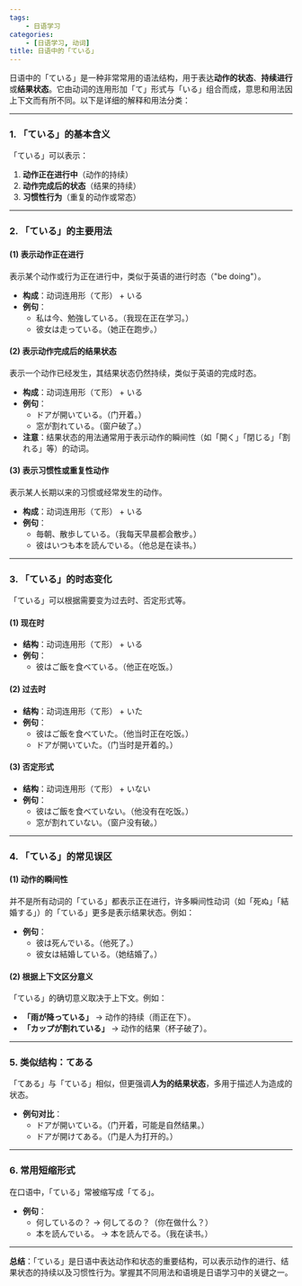 ```yaml
---
tags:
    - 日语学习
categories:
    - [日语学习, 动词]
title: 日语中的「ている」
---
```


日语中的「ている」是一种非常常用的语法结构，用于表达**动作的状态**、**持续进行**或**结果状态**。它由动词的连用形加「て」形式与「いる」组合而成，意思和用法因上下文而有所不同。以下是详细的解释和用法分类：

---

### **1. 「ている」的基本含义**

「ている」可以表示：

1. **动作正在进行中**（动作的持续）
2. **动作完成后的状态**（结果的持续）
3. **习惯性行为**（重复的动作或常态）

---

### **2. 「ている」的主要用法**

#### **(1) 表示动作正在进行**

表示某个动作或行为正在进行中，类似于英语的进行时态（"be doing"）。

-   **构成**：动词连用形（て形） + いる
-   **例句**：
    -   私は今、勉強している。（我现在正在学习。）
    -   彼女は走っている。（她正在跑步。）

#### **(2) 表示动作完成后的结果状态**

表示一个动作已经发生，其结果状态仍然持续，类似于英语的完成时态。

-   **构成**：动词连用形（て形） + いる
-   **例句**：
    -   ドアが開いている。（门开着。）
    -   窓が割れている。（窗户破了。）
-   **注意**：结果状态的用法通常用于表示动作的瞬间性（如「開く」「閉じる」「割れる」等）的动词。

#### **(3) 表示习惯性或重复性动作**

表示某人长期以来的习惯或经常发生的动作。

-   **构成**：动词连用形（て形） + いる
-   **例句**：
    -   毎朝、散歩している。（我每天早晨都会散步。）
    -   彼はいつも本を読んでいる。（他总是在读书。）

---

### **3. 「ている」的时态变化**

「ている」可以根据需要变为过去时、否定形式等。

#### **(1) 现在时**

-   **结构**：动词连用形（て形） + いる
-   **例句**：
    -   彼はご飯を食べている。（他正在吃饭。）

#### **(2) 过去时**

-   **结构**：动词连用形（て形） + いた
-   **例句**：
    -   彼はご飯を食べていた。（他当时正在吃饭。）
    -   ドアが開いていた。（门当时是开着的。）

#### **(3) 否定形式**

-   **结构**：动词连用形（て形） + いない
-   **例句**：
    -   彼はご飯を食べていない。（他没有在吃饭。）
    -   窓が割れていない。（窗户没有破。）

---

### **4. 「ている」的常见误区**

#### **(1) 动作的瞬间性**

并不是所有动词的「ている」都表示正在进行，许多瞬间性动词（如「死ぬ」「結婚する」）的「ている」更多是表示结果状态。例如：

-   **例句**：
    -   彼は死んでいる。（他死了。）
    -   彼女は結婚している。（她结婚了。）

#### **(2) 根据上下文区分意义**

「ている」的确切意义取决于上下文。例如：

-   **「雨が降っている」** → 动作的持续（雨正在下）。
-   **「カップが割れている」** → 动作的结果（杯子破了）。

---

### **5. 类似结构：てある**

「てある」与「ている」相似，但更强调**人为的结果状态**，多用于描述人为造成的状态。

-   **例句对比**：
    -   ドアが開いている。（门开着，可能是自然结果。）
    -   ドアが開けてある。（门是人为打开的。）

---

### **6. 常用短缩形式**

在口语中，「ている」常被缩写成「てる」。

-   **例句**：
    -   何しているの？ → 何してるの？（你在做什么？）
    -   本を読んでいる。 → 本を読んでる。（我在读书。）

---

**总结**：「ている」是日语中表达动作和状态的重要结构，可以表示动作的进行、结果状态的持续以及习惯性行为。掌握其不同用法和语境是日语学习中的关键之一。

